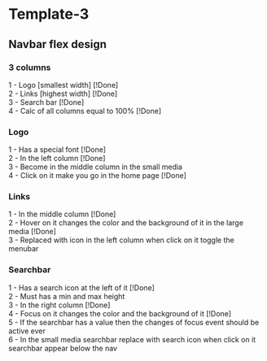 # Template-3

## Navbar flex design

### 3 columns
1 - Logo [smallest width] [!Done]  
2 - Links [highest width] [!Done]  
3 - Search bar [!Done]  
4 - Calc of all columns equal to 100% [!Done]

### Logo
1 - Has a special font [!Done]  
2 - In the left column [!Done]  
3 - Become in the middle column in the small media  
4 - Click on it make you go in the home page [!Done]

### Links
1 - In the middle column [!Done]  
2 - Hover on it changes the color and the background of it in the large media [!Done]  
3 - Replaced with icon in the left column when click on it toggle the menubar

### Searchbar
1 - Has a search icon at the left of it [!Done]  
2 - Must has a min and max height  
3 - In the right column [!Done]  
4 - Focus on it changes the color and the background of it [!Done]  
5 - If the searchbar has a value then the changes of focus event should be active ever  
6 - In the small media searchbar replace with search icon when click on it searchbar appear below the nav
